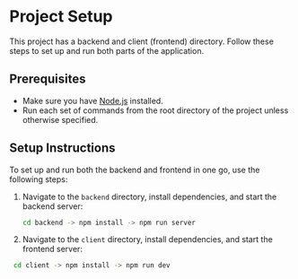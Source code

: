 # Project Setup

This project has a backend and client (frontend) directory. Follow these steps to set up and run both parts of the application.

## Prerequisites

- Make sure you have [Node.js](https://nodejs.org/) installed.
- Run each set of commands from the root directory of the project unless otherwise specified.

## Setup Instructions

To set up and run both the backend and frontend in one go, use the following steps:

1. Navigate to the `backend` directory, install dependencies, and start the backend server:
   ```bash
   cd backend -> npm install -> npm run server


 2. Navigate to the `client` directory, install dependencies, and start the frontend server:
   ```bash
    cd client -> npm install -> npm run dev
